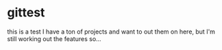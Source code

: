 # gittest
this is a test
I have a ton of projects and want to out them on here, but I'm still working out the features so...
